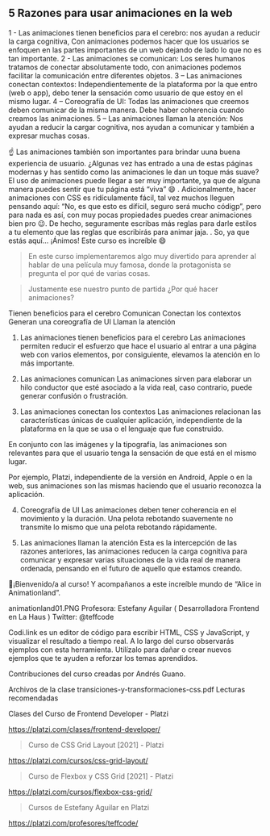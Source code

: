 ## 5 Razones para usar animaciones en la web

1 - Las animaciones tienen beneficios para el cerebro: nos ayudan a reducir la carga cognitiva, Con animaciones podemos hacer que los usuarios se enfoquen en las partes importantes de un web dejando de lado lo que no es tan importante.
2 - Las animaciones se comunican: Los seres humanos tratamos de conectar absolutamente todo, con animaciones podemos facilitar la comunicación entre diferentes objetos.
3 – Las animaciones conectan contextos: Independientemente de la plataforma por la que entro (web o app), debo tener la sensación como usuario de que estoy en el mismo lugar.
4 – Coreografía de UI: Todas las animaciones que creemos deben comunicar de la misma manera. Debe haber coherencia cuando creamos las animaciones.
5 – Las animaciones llaman la atención: Nos ayudan a reducir la cargar cognitiva, nos ayudan a comunicar y también a expresar muchas cosas.

☝ Las animaciones también son importantes para brindar uuna buena experiencia de usuario. ¿Algunas vez has entrado a una de estas páginas modernas y has sentido como las animaciones le dan un toque más suave? El uso de animaciones puede llegar a ser muy importante, ya que de alguna manera puedes sentir que tu página está “viva” 😄
.
Adicionalmente, hacer animaciones con CSS es ridículamente fácil, tal vez muchos lleguen pensando aquí: “No, es que esto es difícil, seguro será mucho códigp”, pero para nada es así, con muy pocas propiedades puedes crear animaciones bien pro 😉. De hecho, seguramente escribas más reglas para darle estilos a tu elemento que las reglas que escribirás para animar jaja.
.
So, ya que estás aquí… ¡Ánimos! Este curso es increíble 😄

> En este curso implementaremos algo muy divertido para aprender al hablar de una película muy famosa, donde la protagonista se pregunta el por qué de varias cosas.

> Justamente ese nuestro punto de partida ¿Por qué hacer animaciones?

Tienen beneficios para el cerebro
Comunican 
Conectan los contextos
Generan una coreografía de UI
Llaman la atención

1. Las animaciones tienen beneficios para el cerebro
Las animaciones permiten reducir el esfuerzo que hace el usuario al entrar a una página web con varios elementos, por consiguiente, elevamos la atención en lo más importante.

2. Las animaciones comunican
Las animaciones sirven para elaborar un hilo conductor que esté asociado a la vida real, caso contrario, puede generar confusión o frustración.

3. Las animaciones conectan los contextos
Las animaciones relacionan las características únicas de cualquier aplicación, independiente de la plataforma en la que se usa o el lenguaje que fue construido.

En conjunto con las imágenes y la tipografía, las animaciones son relevantes para que el usuario tenga la sensación de que está en el mismo lugar.

Por ejemplo, Platzi, independiente de la versión en Android, Apple o en la web, sus animaciones son las mismas haciendo que el usuario reconozca la aplicación.

4. Coreografía de UI
Las animaciones deben tener coherencia en el movimiento y la duración. Una pelota rebotando suavemente no transmite lo mismo que una pelota rebotando rápidamente.

5. Las animaciones llaman la atención
Esta es la intercepción de las razones anteriores, las animaciones reducen la carga cognitiva para comunicar y expresar varias situaciones de la vida real de manera ordenada, pensando en el futuro de aquello que estamos creando.

🎉¡Bienvenido/a al curso! Y acompañanos a este increíble mundo de “Alice in Animationland”.

animationland01.PNG
Profesora: Estefany Aguilar ( Desarrolladora Frontend en La Haus )
Twitter: @teffcode

Codi.link es un editor de código para escribir HTML, CSS y JavaScript, y visualizar el resultado a tiempo real. A lo largo del curso observarás ejemplos con esta herramienta. Utilízalo para dañar o crear nuevos ejemplos que te ayuden a reforzar los temas aprendidos.

Contribuciones del curso creadas por Andrés Guano.

Archivos de la clase
transiciones-y-transformaciones-css.pdf
Lecturas recomendadas

Clases del Curso de Frontend Developer - Platzi

https://platzi.com/clases/frontend-developer/


> Curso de CSS Grid Layout [2021] - Platzi

https://platzi.com/cursos/css-grid-layout/


> Curso de Flexbox y CSS Grid [2021] - Platzi

https://platzi.com/cursos/flexbox-css-grid/


> Cursos de Estefany Aguilar en Platzi

https://platzi.com/profesores/teffcode/